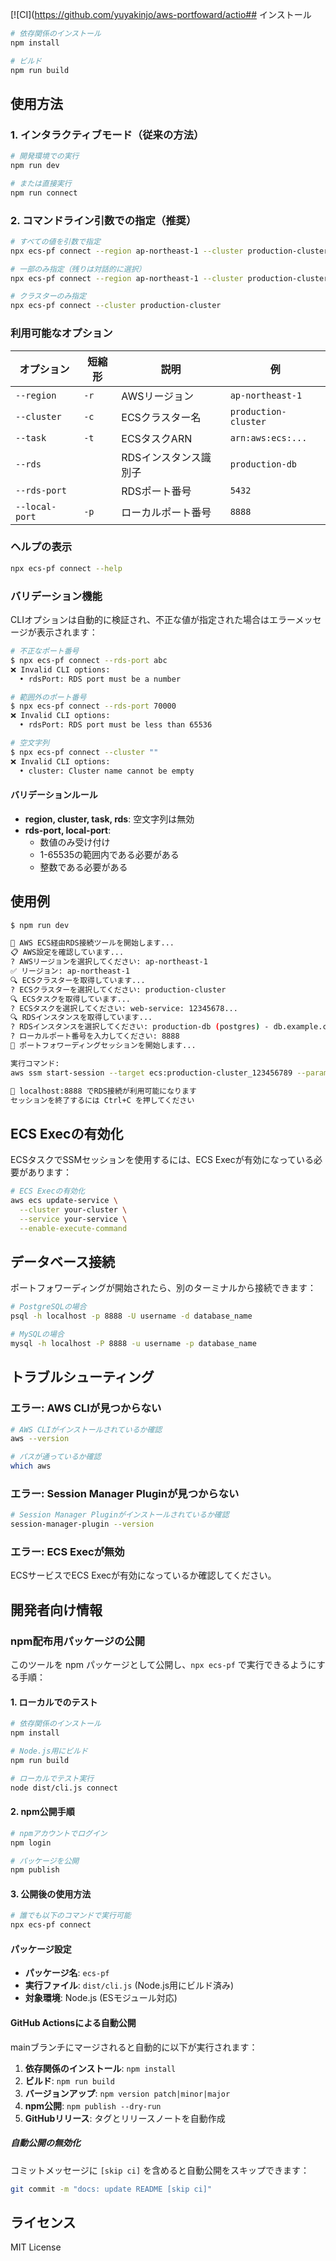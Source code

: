 [![CI](https://github.com/yuyakinjo/aws-portfoward/actio## インストール

```bash
# 依存関係のインストール
npm install

# ビルド
npm run build
```

## 使用方法

### 1. インタラクティブモード（従来の方法）

```bash
# 開発環境での実行
npm run dev

# または直接実行
npm run connect
```

### 2. コマンドライン引数での指定（推奨）

```bash
# すべての値を引数で指定
npx ecs-pf connect --region ap-northeast-1 --cluster production-cluster --task arn:aws:ecs:ap-northeast-1:123456789:task/production-cluster/abcdef123456 --rds production-db --rds-port 5432 --local-port 8888

# 一部のみ指定（残りは対話的に選択）
npx ecs-pf connect --region ap-northeast-1 --cluster production-cluster

# クラスターのみ指定
npx ecs-pf connect --cluster production-cluster
```

### 利用可能なオプション

| オプション | 短縮形 | 説明 | 例 |
|-----------|-------|------|-------|
| `--region` | `-r` | AWSリージョン | `ap-northeast-1` |
| `--cluster` | `-c` | ECSクラスター名 | `production-cluster` |
| `--task` | `-t` | ECSタスクARN | `arn:aws:ecs:...` |
| `--rds` | | RDSインスタンス識別子 | `production-db` |
| `--rds-port` | | RDSポート番号 | `5432` |
| `--local-port` | `-p` | ローカルポート番号 | `8888` |

### ヘルプの表示

```bash
npx ecs-pf connect --help
```

### バリデーション機能

CLIオプションは自動的に検証され、不正な値が指定された場合はエラーメッセージが表示されます：

```bash
# 不正なポート番号
$ npx ecs-pf connect --rds-port abc
❌ Invalid CLI options:
  • rdsPort: RDS port must be a number

# 範囲外のポート番号
$ npx ecs-pf connect --rds-port 70000
❌ Invalid CLI options:
  • rdsPort: RDS port must be less than 65536

# 空文字列
$ npx ecs-pf connect --cluster ""
❌ Invalid CLI options:
  • cluster: Cluster name cannot be empty
```

#### バリデーションルール

- **region, cluster, task, rds**: 空文字列は無効
- **rds-port, local-port**:
  - 数値のみ受け付け
  - 1-65535の範囲内である必要がある
  - 整数である必要がある

## 使用例

```bash
$ npm run dev

🚀 AWS ECS経由RDS接続ツールを開始します...
📋 AWS設定を確認しています...
? AWSリージョンを選択してください: ap-northeast-1
✅ リージョン: ap-northeast-1
🔍 ECSクラスターを取得しています...
? ECSクラスターを選択してください: production-cluster
🔍 ECSタスクを取得しています...
? ECSタスクを選択してください: web-service: 12345678...
🔍 RDSインスタンスを取得しています...
? RDSインスタンスを選択してください: production-db (postgres) - db.example.com:5432
? ローカルポート番号を入力してください: 8888
🚀 ポートフォワーディングセッションを開始します...

実行コマンド:
aws ssm start-session --target ecs:production-cluster_123456789 --parameters {"host":["db.example.com"],"portNumber":["5432"],"localPortNumber":["8888"]} --document-name AWS-StartPortForwardingSessionToRemoteHost

🎯 localhost:8888 でRDS接続が利用可能になります
セッションを終了するには Ctrl+C を押してください
```

## ECS Execの有効化

ECSタスクでSSMセッションを使用するには、ECS Execが有効になっている必要があります：

```bash
# ECS Execの有効化
aws ecs update-service \
  --cluster your-cluster \
  --service your-service \
  --enable-execute-command
```

## データベース接続

ポートフォワーディングが開始されたら、別のターミナルから接続できます：

```bash
# PostgreSQLの場合
psql -h localhost -p 8888 -U username -d database_name

# MySQLの場合
mysql -h localhost -P 8888 -u username -p database_name
```

## トラブルシューティング

### エラー: AWS CLIが見つからない
```bash
# AWS CLIがインストールされているか確認
aws --version

# パスが通っているか確認
which aws
```

### エラー: Session Manager Pluginが見つからない
```bash
# Session Manager Pluginがインストールされているか確認
session-manager-plugin --version
```

### エラー: ECS Execが無効
ECSサービスでECS Execが有効になっているか確認してください。

## 開発者向け情報

### npm配布用パッケージの公開

このツールを npm パッケージとして公開し、`npx ecs-pf` で実行できるようにする手順：

#### 1. ローカルでのテスト
```bash
# 依存関係のインストール
npm install

# Node.js用にビルド
npm run build

# ローカルでテスト実行
node dist/cli.js connect
```

#### 2. npm公開手順
```bash
# npmアカウントでログイン
npm login

# パッケージを公開
npm publish
```

#### 3. 公開後の使用方法
```bash
# 誰でも以下のコマンドで実行可能
npx ecs-pf connect
```

#### パッケージ設定
- **パッケージ名**: `ecs-pf`
- **実行ファイル**: `dist/cli.js` (Node.js用にビルド済み)
- **対象環境**: Node.js (ESモジュール対応)

#### GitHub Actionsによる自動公開

mainブランチにマージされると自動的に以下が実行されます：

1. **依存関係のインストール**: `npm install`
2. **ビルド**: `npm run build`
3. **バージョンアップ**: `npm version patch|minor|major`
4. **npm公開**: `npm publish --dry-run`
5. **GitHubリリース**: タグとリリースノートを自動作成


##### 自動公開の無効化
コミットメッセージに `[skip ci]` を含めると自動公開をスキップできます：
```bash
git commit -m "docs: update README [skip ci]"
```

## ライセンス

MIT License
